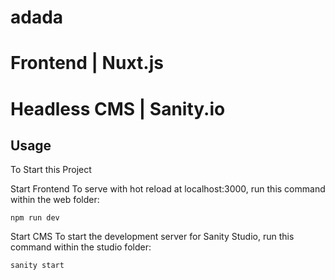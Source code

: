 # adada

# Frontend | Nuxt.js

# Headless CMS | Sanity.io

## Usage

To Start this Project

Start Frontend
To serve with hot reload at localhost:3000, run this command within the web folder:

```
npm run dev

```

Start CMS
To start the development server for Sanity Studio, run this command within the studio folder:

```
sanity start

```

